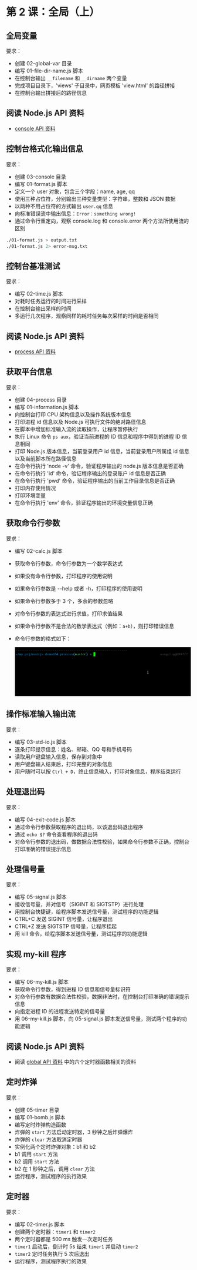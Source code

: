 # 第 2 课：全局（上）

## 全局变量

要求：
- 创建 02-global-var 目录
- 编写 01-file-dir-name.js 脚本
- 在控制台输出 `__filename` 和 `__dirname` 两个变量
- 完成项目目录下，'views' 子目录中，网页模板 'view.html' 的路径拼接
- 在控制台输出拼接后的路径信息

## 阅读 Node.js API 资料

- [console API 资料](https://www.nodeapp.cn/console.html)

## 控制台格式化输出信息

要求：
- 创建 03-console 目录
- 编写 01-format.js 脚本
- 定义一个 user 对象，包含三个字段：name, age, qq
- 使用三种占位符，分别输出三种变量类型：字符串，整数和 JSON 数据
- 以两种不用占位符的方式输出 `user.qq` 信息
- 向标准错误流中输出信息：`Error：something wrong!`
- 通过命令行重定向，观察 console.log 和 console.error 两个方法所使用流的区别
```bash
./01-format.js > output.txt
./01-format.js 2> error-msg.txt
```

## 控制台基准测试

要求：
- 编写 02-time.js 脚本
- 对耗时任务运行的时间进行采样
- 在控制台输出采样的时间
- 多运行几次程序，观察同样的耗时任务每次采样的时间是否相同

## 阅读 Node.js API 资料

- [process API 资料](https://www.nodeapp.cn/process.html)

## 获取平台信息

要求：
- 创建 04-process 目录
- 编写 01-information.js 脚本
- 向控制台打印 CPU 架构信息以及操作系统版本信息
- 打印进程 id 信息以及 Node.js 可执行文件的绝对路径信息
- 在脚本中增加标准输入流的读取操作，让程序暂停执行
- 执行 Linux 命令 `ps aux`，验证当前进程的 ID 信息和程序中得到的进程 ID 信息相同
- 打印 Node.js 版本信息，当前登录用户 id 信息，当前登录用户所属组 id 信息以及当前脚本所在路径信息
- 在命令行执行 'node -v' 命令，验证程序输出的 node.js 版本信息是否正确
- 在命令行执行 'id' 命令，验证程序输出的登录账户 id 信息是否正确
- 在命令行执行 'pwd' 命令，验证程序输出的当前工作目录信息是否正确
- 打印内存使用情况
- 打印环境变量
- 在命令行执行 'env' 命令，验证程序输出的环境变量信息正确 

## 获取命令行参数

要求：
- 编写 02-calc.js 脚本
- 获取命令行参数，命令行参数为一个数学表达式
- 如果没有命令行参数，打印程序的使用说明
- 如果命令行参数是 --help 或者 -h，打印程序的使用说明
- 如果命令行参数多于 3 个，多余的参数忽略
- 对命令行参数的表达式进行求值，打印求值结果
- 如果命令行参数不是合法的数学表达式（例如：`a+b`），则打印错误信息
- 命令行参数的格式如下：

  ![02-calc，王顶，408542507@qq.com](./images/02-calc.webp)

## 操作标准输入输出流

要求：
- 编写 03-std-io.js 脚本
- 逐条打印提示信息：姓名、邮箱、QQ 号和手机号码
- 读取用户键盘输入信息，保存到对象中
- 用户键盘输入结束后，打印完整的对象信息
- 用户随时可以按 `Ctrl + D`，终止信息输入，打印对象信息，程序结束运行

## 处理退出码

要求：
- 编写 04-exit-code.js 脚本
- 通过命令行参数获取程序的退出码，以该退出码退出程序
- 通过 `echo $?` 命令查看程序的退出码
- 对命令行参数的退出码，做数据合法性校验，如果命令行参数不正确，控制台打印准确的错误提示信息

## 处理信号量

要求：
- 编写 05-signal.js 脚本
- 接收信号量，并对信号（SIGINT 和 SIGTSTP）进行处理
- 用控制台快捷键，给程序脚本发送信号量，测试程序的功能逻辑
- CTRL+C 发送 SIGINT 信号量，让程序退出
- CTRL+Z 发送 SIGTSTP 信号量，让程序挂起
- 用 kill 命令，给程序脚本发送信号量，测试程序的功能逻辑

## 实现 my-kill 程序

要求：
- 编写 06-my-kill.js 脚本
- 获取命令行参数，得到进程 ID 信息和信号量标识符
- 对命令行参数有数据合法性校验，数据非法时，在控制台打印准确的错误提示信息
- 向指定进程 ID 的进程发送特定的信号量
- 用 06-my-kill.js 脚本，向 05-signal.js 脚本发送信号量，测试两个程序的功能逻辑

## 阅读 Node.js API 资料

- 阅读 [global API 资料](https://www.nodeapp.cn/globals.html) 中的六个定时器函数相关的资料

## 定时炸弹

要求：
- 创建 05-timer 目录
- 编写 01-bomb.js 脚本
- 编写定时炸弹构造函数
- 炸弹的 `start` 方法启动定时器，3 秒钟之后炸弹爆炸
- 炸弹的 `clear` 方法取消定时器
- 实例化两个定时炸弹对象：b1 和 b2
- b1 调用 `start` 方法
- b2 调用 `start` 方法
- b2 在 1 秒钟之后，调用 `clear` 方法
- 运行程序，测试程序的执行效果

## 定时器

要求：
- 编写 02-timer.js 脚本
- 创建两个定时器：`timer1` 和 `timer2`
- 两个定时器都是 500 ms 触发一次定时任务
- `timer1` 启动后，倒计时 5s 结束 `timer1` 并启动 `timer2`
- `timer2` 定时任务执行 5 次后退出
- 运行程序，测试程序执行的效果
